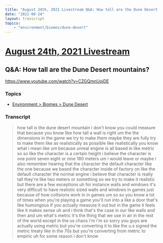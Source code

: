 ```yaml
---
title: "August 24th, 2021 Livestream Q&A: How tall are the Dune Desert mountains?"
date: "2021-08-24"
layout: transcript
topics:
    - "environment/biomes/dune-desert"
---
```

# [August 24th, 2021 Livestream](../2021-08-24.md)
## Q&A: How tall are the Dune Desert mountains?
https://www.youtube.com/watch?v=CZGQmnUojDE

### Topics
* [Environment > Biomes > Dune Desert](../topics/environment/biomes/dune-desert.md)

### Transcript

> how tall is the dune desert mountain i don't know you could measure that because you know like how tall a wall is right um the the dimensions in the game we try to make them maybe they are fully try to make them like as realistically as possible like realistically you know what i mean like um because unreal engine is all based in like metric so so like the character is a certain height i believe the character is one point seven eight or nine 180 meters um i would leave or maybe i also remember hearing that the character the default character like the one because we based the character inside of factory on like the default character the normal engine i believe that character is really tall they're like two meters or something so we try to make it realistic but there are a few exceptions uh for instance walls and windows it's very difficult to have realistic sized walls and windows in games just because of how collisions work in in games um so so you know a lot of times when you're playing a game you'll run into a like a door that's like humongous if you actually measure it out but in the game it feels like it makes sense uh and i think that's the case in our like walls and then and um what's metric it's the thing that we use in air in the rest of the world except in the us chaos i'm i'm so sorry you guys are actually using metric but you're converting it to like the u.s signed the metric treaty like in the 70s but you're converting from metric to empiric uh for some reason i don't know
